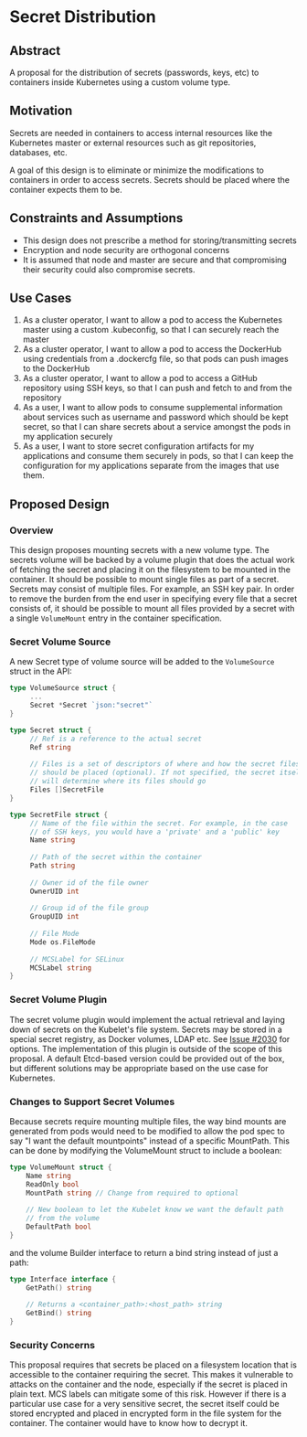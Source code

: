 # Secret Distribution

## Abstract

A proposal for the distribution of secrets (passwords, keys, etc) to containers inside Kubernetes
using a custom volume type.

## Motivation

Secrets are needed in containers to access internal resources like the Kubernetes master or
external resources such as git repositories, databases, etc. 

A goal of this design is to eliminate or minimize the modifications to containers in order to
access secrets. Secrets should be placed where the container expects them to be.

## Constraints and Assumptions

* This design does not prescribe a method for storing/transmitting secrets
* Encryption and node security are orthogonal concerns
* It is assumed that node and master are secure and that compromising their security could also
  compromise secrets.

## Use Cases

1.  As a cluster operator, I want to allow a pod to access the Kubernetes master using a custom
    .kubeconfig, so that I can securely reach the master
2.  As a cluster operator, I want to allow a pod to access the DockerHub using credentials from a
    .dockercfg file, so that pods can push images to the DockerHub
3.  As a cluster operator, I want to allow a pod to access a GitHub repository using SSH keys, so
    that I can push and fetch to and from the repository
4.  As a user, I want to allow pods to consume supplemental information about services such as
    username and password which should be kept secret, so that I can share secrets about a service
    amongst the pods in my application securely
5.  As a user, I want to store secret configuration artifacts for my applications and consume
    them securely in pods, so that I can keep the configuration for my applications separate from
    the images that use them.


## Proposed Design

### Overview

This design proposes mounting secrets with a new volume type. The secrets volume will be backed
by a volume plugin that does the actual work of fetching the secret and placing it on the
filesystem to be mounted in the container. It should be possible to mount single files as part of a
secret. Secrets may consist of multiple files. For example, an SSH key pair. In order to remove the
burden from the end user in specifying every file that a secret consists of, it should be possible
to mount all files provided by a secret with a single ```VolumeMount``` entry in the container
specification.

### Secret Volume Source

A new Secret type of volume source will be added to the ```VolumeSource``` struct in the API:

```go
type VolumeSource struct {
     ... 
     Secret *Secret `json:"secret"`
}

type Secret struct {
     // Ref is a reference to the actual secret
     Ref string 
     
     // Files is a set of descriptors of where and how the secret files
     // should be placed (optional). If not specified, the secret itself
     // will determine where its files should go
	 Files []SecretFile
}

type SecretFile struct {
     // Name of the file within the secret. For example, in the case
     // of SSH keys, you would have a 'private' and a 'public' key
	 Name string
	 
	 // Path of the secret within the container
	 Path string
	 
	 // Owner id of the file owner
	 OwnerUID int
	 
	 // Group id of the file group
	 GroupUID int
	 
	 // File Mode
	 Mode os.FileMode
	 
	 // MCSLabel for SELinux
	 MCSLabel string
}

```

### Secret Volume Plugin

The secret volume plugin would implement the actual retrieval and laying down of secrets on the
Kubelet's file system. Secrets may be stored in a special secret registry, as Docker volumes, LDAP
etc. See [Issue #2030](https://github.com/GoogleCloudPlatform/kubernetes/issues/2030) for options.
The implementation of this plugin is outside of the scope of this proposal. A default Etcd-based
version could be provided out of the box, but different solutions may be appropriate based on the
use case for Kubernetes.

### Changes to Support Secret Volumes

Because secrets require mounting multiple files, the way bind mounts are generated from pods would
need to be modified to allow the pod spec to say "I want the default mountpoints" instead of a
specific MountPath. This can be done by modifying the VolumeMount struct to include a boolean:

```go
type VolumeMount struct {
	Name string
	ReadOnly bool
	MountPath string // Change from required to optional
	
	// New boolean to let the Kubelet know we want the default path
	// from the volume
	DefaultPath bool 
} 
```

and the volume Builder interface to return a bind string instead of just a path:
```go
type Interface interface {
	GetPath() string
	
	// Returns a <container_path>:<host_path> string
	GetBind() string
}
```

### Security Concerns
This proposal requires that secrets be placed on a filesystem location that is accessible to the container requiring the secret. This makes it vulnerable to attacks on the container and the node, especially if the secret is placed in plain text. MCS labels can mitigate some of this risk. However if there is a particular use case for a very sensitive secret, the secret itself could be stored encrypted and placed in encrypted form in the file system for the container. The container would have to know how to decrypt it.
